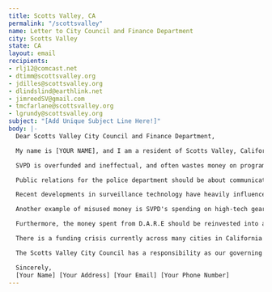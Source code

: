```yaml
---
title: Scotts Valley, CA
permalink: "/scottsvalley"
name: Letter to City Council and Finance Department
city: Scotts Valley
state: CA
layout: email
recipients:
- rlj12@comcast.net
- dtimm@scottsvalley.org
- jdilles@scottsvalley.org
- dlindslind@earthlink.net
- jimreedSV@gmail.com
- tmcfarlane@scottsvalley.org
- lgrundy@scottsvalley.org
subject: "[Add Unique Subject Line Here!]"
body: |-
  Dear Scotts Valley City Council and Finance Department,

  My name is [YOUR NAME], and I am a resident of Scotts Valley, California. Amidst the recent protests demanding justice for George Floyd, Breonna Taylor, and countless other Black Americans, it has become clear that the police are not filling the role that we expect them to. Too many Americans live in fear of the police and the power they often abuse, and are not benefiting from the "services" they provide. It has become apparent that reforms such as requiring body-cameras are inadequate to hold our criminal justice system accountable for police brutality and other forms of racism. Therefore, I demand further action: Defunding the SVPD in the 2021 budget and reallocating those funds to more effective community programs and preventative measures.

  SVPD is overfunded and ineffectual, and often wastes money on programs that foster racism and reduce community involvement. To some degree, how can we blame them? They are expected to manage issues that they are not equipped to handle. Community programs and preventative measures can serve our community better, more safely, and for less money. For example, four programs that particularly need to be reallocated are PR endeavors, surveillance, swat teams, and D.A.R.E.

  Public relations for the police department should be about communicating with the community and taking in their input, rather than using social media as an advertising opportunity or to further contribute to racial profiling through public fear-mongering. Therefore, what funds currently go towards PR endeavors should go towards creating new opportunities for the community to directly manage community safety, so that public does not have to take a backseat to the Police.

  Recent developments in surveillance technology have heavily influenced the role of America’s police (much like the growth of social media). Studies have shown that People of Color are unequally surveilled and thus more likely to be interrogated or arrested. Scotts Valley should not spend money on technology that contributes to racism and the mass incarceration of People of Color.

  Another example of misused money is SVPD's spending on high-tech gear and high-violence training. Only 7% percent of crime in Scotts Valley is classified as violent and in an even smaller fraction of those incidents would the SWAT team’s expertise have been useful. Violent crimes are reduced more effectively through preventative measures instead. For example, offering support within our town to those experiencing domestic abuse and sexual harassment, as well as sponsoring mental wellness programs and positive cultural environments within the individual neighborhoods would promote safety more effectively than expanded capacities for police violence.

  Furthermore, the money spent from D.A.R.E should be reinvested into a program run by psychologists and experts in drug addiction. Cops don't understand the trauma and mental health issues that cause drug abuse. Instead, they act as authority figures, trained to arrest and punish drug usage, providing very little space for vulnerability and honesty. Well-funded programs run by drug abuse experts are more capable of fostering open conversations and preventing drug abuse in the first place.

  There is a funding crisis currently across many cities in California including Scotts Valley. Many civil servants, including the police, fear for their jobs and if they will have enough to stay afloat during these trying times. Many will say that right now is not the time for "defunding." Yet, this financial uncertainty is exactly why it is so necessary for you to reallocate funds and tax dollars to programs that use them to their fullest potential.

  The Scotts Valley City Council has a responsibility as our governing body to uphold its end of the social contract that promises the equal protection of its citizens’ rights. Without re-evaluating our systems, which are built upon bias and institutionalized discrimination, many citizens will be left disproportionately behind. Now is the time to join numerous other cities in defunding the police to seek peace through equality and equity. Enormous changes need to be made concerning the role of police in our community and the greater United States; the clearest path towards that is how we spend our money.

  Sincerely,
  [Your Name] [Your Address] [Your Email] [Your Phone Number]
---
```


